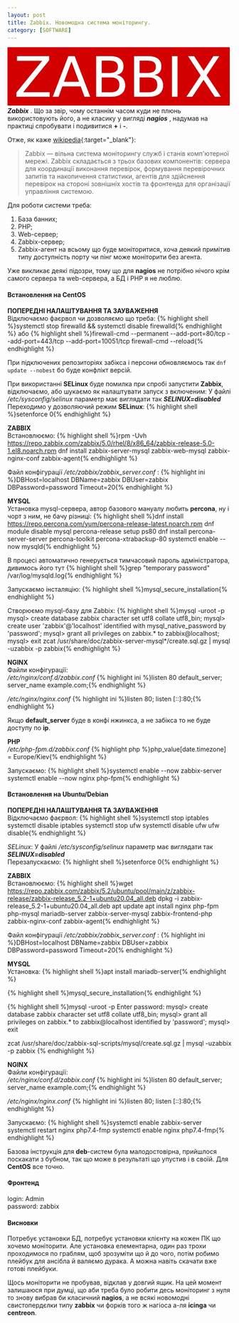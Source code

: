 ```yaml
---
layout: post
title: Zabbix. Новомодна система моніторингу.
category: [SOFTWARE]
---
```

![ansible logo](/assets/media/zabbix.webp?style=head)  
***Zabbix*** . Що за звір, чому останнім часом куди не плюнь використовують його, а не класику у вигляді ***nagios*** , надумав на практиці спробувати і подивитися **+** і **-**.<!--more-->

Отже, як каже [wikipedia](https://uk.wikipedia.org/wiki/Zabbix "Zabbix"){:target="_blank"}:
>Zabbix — вільна система моніторингу служб і станів комп'ютерної мережі. Zabbix складається з трьох базових компонентів: сервера для координації виконання перевірок, формування перевірочних запитів та накопичення статистики, агентів для здійснення перевірок на стороні зовнішніх хостів та фронтенда для організації управління системою.

Для роботи системи треба:
1. База банних;
2. PHP;
3. Web-сервер;
4. Zabbix-сервер;
5. Zabbix-агент на всьому що буде моніторитися, хоча деякий примітив типу доступність порту чи пінг може моніторити без агента.

Уже викликає деякі підозри, тому що для **nagios** не потрібно нічого крім самого сервера та web-сервера, а БД і РНР я не люблю.

#### Встановлення на CentOS
**ПОПЕРЕДНІ НАЛАШТУВАННЯ ТА ЗАУВАЖЕННЯ**  
Відключаємо фаєрвол чи дозволяємо що треба:
{% highlight shell %}systemctl stop firewalld && systemctl disable firewalld{% endhighlight %}
або
{% highlight shell %}firewall-cmd --permanent --add-port=80/tcp --add-port=443/tcp --add-port=10051/tcp
firewall-cmd --reload{% endhighlight %}

При підключених репозиторіях забікса і персони обновляємось так `dnf update --nobest` бо буде конфлікт версій.  

При використанні **SELinux** буде помилка при спробі запустити **Zabbix**, відключаємо, або шукаємо як налаштувати запуск з включеним:
У файлі _/etc/sysconfig/selinux_ параметр має виглядати так ***SELINUX=disabled***  
Переходимо у дозволяючий режим **SELinux**:
{% highlight shell %}setenforce 0{% endhighlight %}

**ZABBIX**  
Встановлюємо:
{% highlight shell %}rpm -Uvh https://repo.zabbix.com/zabbix/5.0/rhel/8/x86_64/zabbix-release-5.0-1.el8.noarch.rpm
dnf install zabbix-server-mysql zabbix-web-mysql zabbix-nginx-conf zabbix-agent{% endhighlight %}

Файл конфігурації _/etc/zabbix/zabbix_server.conf_ :
{% highlight ini %}DBHost=localhost
DBName=zabbix
DBUser=zabbix
DBPassword=password
Timeout=20{% endhighlight %}

**MYSQL**  
Установка mysql-сервера, автор базового мануалу любить **percona**, ну і чорт з ним, не бачу різниці:
{% highlight shell %}dnf install https://repo.percona.com/yum/percona-release-latest.noarch.rpm
dnf module disable mysql
percona-release setup ps80
dnf install percona-server-server percona-toolkit percona-xtrabackup-80
systemctl enable --now mysqld{% endhighlight %}

В процесі автоматично генерується тимчасовий пароль адміністратора, дивимось його тут
{% highlight shell %}grep "temporary password" /var/log/mysqld.log{% endhighlight %}

Запускаємо інсталяцію:
{% highlight shell %}mysql_secure_installation{% endhighlight %}

Створюємо mysql-базу для Zabbix:
{% highlight shell %}mysql -uroot -p
mysql> create database zabbix character set utf8 collate utf8_bin;
mysql> create user 'zabbix'@'localhost' identified with mysql_native_password by 'password';
mysql> grant all privileges on zabbix.* to zabbix@localhost;
mysql> exit
zcat /usr/share/doc/zabbix-server-mysql*/create.sql.gz | mysql -uzabbix -p zabbix{% endhighlight %}

**NGINX**  
Файли конфігурації:  
_/etc/nginx/conf.d/zabbix.conf_
{% highlight ini %}listen 80 default_server;
server_name example.com;{% endhighlight %}

_/etc/nginx/nginx.conf_
{% highlight ini %}listen 80;
listen [::]:80;{% endhighlight %}

Якщо **default_server** буде в конфі нжинкса, а не забікса то не буде доступу по **ір**.

**PHP**  
_/etc/php-fpm.d/zabbix.conf_
{% highlight php %}php_value[date.timezone] = Europe/Kiev{% endhighlight %}


Запускаємо:
{% highlight shell %}systemctl enable --now zabbix-server
systemctl enable --now nginx php-fpm{% endhighlight %}


#### Встановлення на Ubuntu/Debian
**ПОПЕРЕДНІ НАЛАШТУВАННЯ ТА ЗАУВАЖЕННЯ**  
Відключаємо фаєрвол:
{% highlight shell %}systemctl stop iptables
systemctl disable iptables
systemctl stop ufw
systemctl disable ufw
ufw disable{% endhighlight %}

*SELinux*:
У файлі _/etc/sysconfig/selinux_ параметр має виглядати так ***SELINUX=disabled***  
Перезапускаємо:
{% highlight shell %}setenforce 0{% endhighlight %}

**ZABBIX**  
Встановлюємо:
{% highlight shell %}wget https://repo.zabbix.com/zabbix/5.2/ubuntu/pool/main/z/zabbix-release/zabbix-release_5.2-1+ubuntu20.04_all.deb
dpkg -i zabbix-release_5.2-1+ubuntu20.04_all.deb
apt update
apt install nginx php-fpm php-mysql mariadb-server zabbix-server-mysql zabbix-frontend-php zabbix-nginx-conf zabbix-agent{% endhighlight %}

Файл конфігурації _/etc/zabbix/zabbix_server.conf_ :
{% highlight ini %}DBHost=localhost
DBName=zabbix
DBUser=zabbix
DBPassword=password
Timeout=20{% endhighlight %}

**MYSQL**  
Установка:
{% highlight shell %}apt install mariadb-server{% endhighlight %}

{% highlight shell %}mysql_secure_installation{% endhighlight %}

{% highlight shell %}mysql -uroot -p
Enter password:
mysql> create database zabbix character set utf8 collate utf8_bin;
mysql> grant all privileges on zabbix.* to zabbix@localhost identified by 'password';
mysql> exit

zcat /usr/share/doc/zabbix-sql-scripts/mysql/create.sql.gz | mysql -uzabbix -p zabbix
{% endhighlight %}

**NGINX**  
Файли конфігурації:  
_/etc/nginx/conf.d/zabbix.conf_
{% highlight ini %}listen 80 default_server;
server_name example.com;{% endhighlight %}

_/etc/nginx/nginx.conf_
{% highlight ini %}listen 80;
listen [::]:80;{% endhighlight %}

Запускаємо:
{% highlight shell %}systemctl enable zabbix-server
systemctl restart nginx php7.4-fmp
systemctl enable nginx php7.4-fmp{% endhighlight %}

Базова інструкція для **deb**-систем була малодостовірна, прийшлося поскакати з бубном, так що може в результаті що упустив і в своїй. Для **CentOS** все точно.

#### Фронтенд  
login: Admin  
password: zabbix

#### Висновки
Потребує установки БД, потребує установки клієнту на кожен ПК що хочемо моніторити. Але установка елементарна, один раз трохи проходимося по граблям, щоб зрозуміти що й до чого, потім робимо плейбук для ансібла й валяємо дурака. А можна навіть скачати вже готові плейбуки.  

Щось моніторити не пробував, відклав у довгий ящик. На цей момент залишаюся при думці, що аби треба було робити десь моніторинг з нуля то знову вибрав би класичний **nagios**, а не всякі новомодні свистопердєлки типу **zabbix** чи форків того ж нагіоса а-ля **icinga** чи **centreon**.
